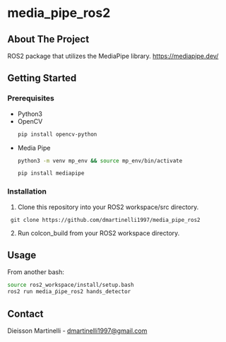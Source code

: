 # media_pipe_ros2
<!-- ABOUT THE PROJECT -->
## About The Project
ROS2 package that utilizes the MediaPipe library.
https://mediapipe.dev/
<!-- GETTING STARTED -->
## Getting Started

### Prerequisites
* Python3
* OpenCV
    ```sh
  pip install opencv-python
  ```
* Media Pipe
  ```sh
  python3 -m venv mp_env && source mp_env/bin/activate
  ```
  ```sh
  pip install mediapipe
  ```
### Installation
1. Clone this repository into your ROS2 workspace/src directory.
 ```
  git clone https://github.com/dmartinelli1997/media_pipe_ros2
  ``` 
2. Run colcon_build from your ROS2 workspace directory.
<!-- USAGE EXAMPLES -->
## Usage
From another bash:
  ```sh
  source ros2_workspace/install/setup.bash
  ros2 run media_ṕipe_ros2 hands_detector
  ```
<!-- CONTACT -->
## Contact

Dieisson Martinelli - dmartinelli1997@gmail.com

